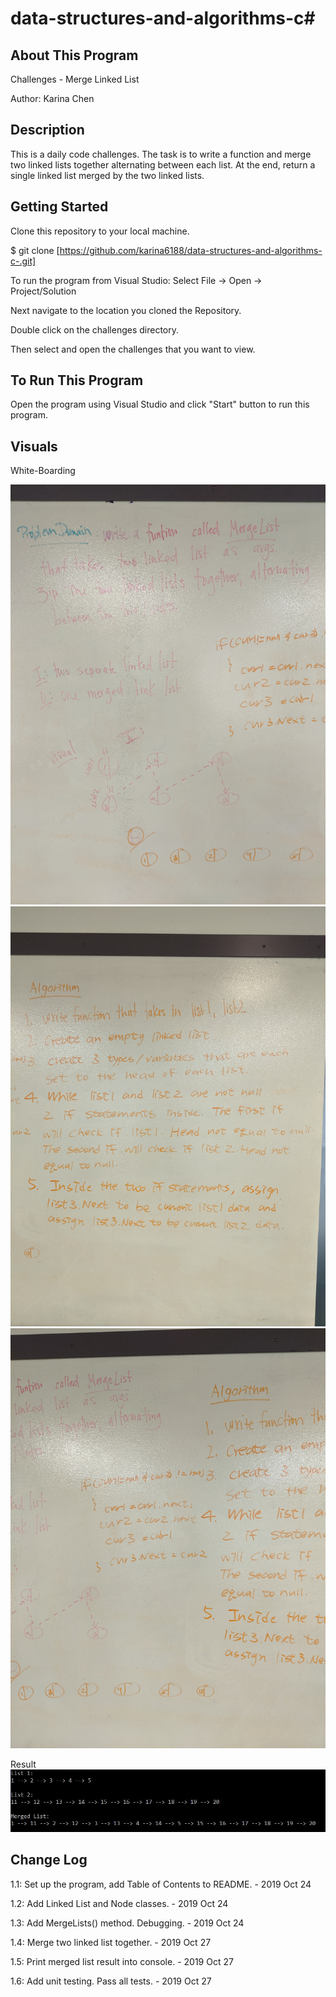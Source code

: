 # data-structures-and-algorithms-c#

## About This Program
Challenges - Merge Linked List

Author: Karina Chen

## Description
This is a daily code challenges. The task is to write a function and merge two linked lists together alternating between each list. At the end, return a single linked list merged by the two linked lists.

## Getting Started
Clone this repository to your local machine.

$ git clone [https://github.com/karina6188/data-structures-and-algorithms-c-.git]

To run the program from Visual Studio:
Select File -> Open -> Project/Solution

Next navigate to the location you cloned the Repository.

Double click on the challenges directory.

Then select and open the challenges that you want to view.

## To Run This Program
Open the program using Visual Studio and click "Start" button to run this program.

## Visuals

White-Boarding

![Alt whiteboarding capture](/Assets/code08_1.jpg)
![Alt whiteboarding capture](/Assets/code08_2.jpg)
![Alt whiteboarding capture](/Assets/code08_3.jpg)

Result
![Alt whiteboarding capture](/Assets/code08_4.jpg)

## Change Log

1.1: Set up the program, add Table of Contents to README. - 2019 Oct 24

1.2: Add Linked List and Node classes. - 2019 Oct 24

1.3: Add MergeLists() method. Debugging. - 2019 Oct 24

1.4: Merge two linked list together. - 2019 Oct 27

1.5: Print merged list result into console. - 2019 Oct 27

1.6: Add unit testing. Pass all tests. - 2019 Oct 27

